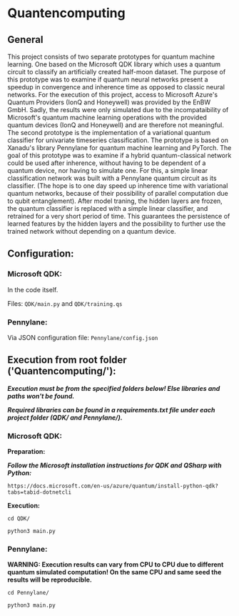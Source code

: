 # Quantencomputing

## General

This project consists of two separate prototypes for quantum machine learning. One based on the Microsoft QDK library which uses a quantum circuit to classify an artificially created half-moon dataset. The purpose of this prototype was to examine if quantum neural networks present a speedup in convergence and inherence time as opposed to classic neural networks. For the execution of this project, access to Microsoft Azure's Quantum Providers (IonQ and Honeywell) was provided by the EnBW GmbH. Sadly, the results were only simulated due to the incompataibility of Microsoft's quantum machine learning operations with the provided quantum devices (IonQ and Honeywell) and are therefore not meaningful.
The second prototype is the implementation of a variational quantum classifier for univariate timeseries classification. The prototype is based on Xanadu's library Pennylane for quantum machine learning and PyTorch. The goal of this prototype was to examine if a hybrid quantum-classical network could be used after inherence, without having to be dependent of a quantum device, nor having to simulate one. For this, a simple linear classification network was built with a Pennylane quantum circuit as its classifier. (The hope is to one day speed up inherence time with variational quantum networks, because of their possibility of parallel computation due to qubit entanglement). After model traning, the hidden layers are frozen, the quantum classifier is replaced with a simple linear classifier, and retrained for a very short period of time. This guarantees the persistence of learned features by the hidden layers and the possibility to further use the trained network without depending on a quantum device.

## Configuration:

### Microsoft QDK:

In the code itself.

Files: ``QDK/main.py`` and ``QDK/training.qs``

### Pennylane:

Via JSON configuration file: ``Pennylane/config.json``

## Execution from root folder ('Quantencomputing/'):

***Execution must be from the specified folders below! Else libraries and paths won't be found.***

***Required libraries can be found in a requirements.txt file under each project folder (QDK/ and Pennylane/).***

### Microsoft QDK:

**Preparation:**

***Follow the Microsoft installation instructions for QDK and QSharp with Python:***

``https://docs.microsoft.com/en-us/azure/quantum/install-python-qdk?tabs=tabid-dotnetcli``

**Execution:**

``cd QDK/``

``python3 main.py``

### Pennylane:

**WARNING: Execution results can vary from CPU to CPU due to different quantum simulated computation! On the same CPU and same seed the results will be reproducible.**

``cd Pennylane/``

``python3 main.py``
